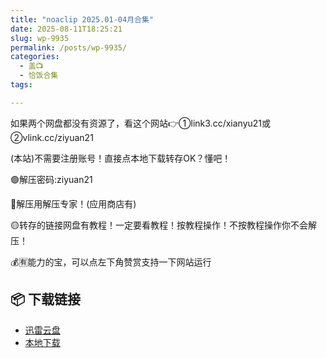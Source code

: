 ```yaml
---
title: "noaclip 2025.01-04月合集"
date: 2025-08-11T18:25:21
slug: wp-9935
permalink: /posts/wp-9935/
categories:
  - 盖📺
  - 恰饭合集
tags:

---
```


如果两个网盘都没有资源了，看这个网站👉①link3.cc/xianyu21或②vlink.cc/ziyuan21

(本站)不需要注册账号！直接点本地下载转存OK？懂吧！

🟢解压密码:ziyuan21

🔵解压用解压专家！(应用商店有)

🟡转存的链接网盘有教程！一定要看教程！按教程操作！不按教程操作你不会解压！

💰🈶能力的宝，可以点左下角赞赏支持一下网站运行

## 📦 下载链接
- [迅雷云盘](https://blziyuan21.com/pay-download/9935?key=0a8e6426e0&down_id=0)
- [本地下载](https://blziyuan21.com/pay-download/9935?key=0a8e6426e0&down_id=1)

